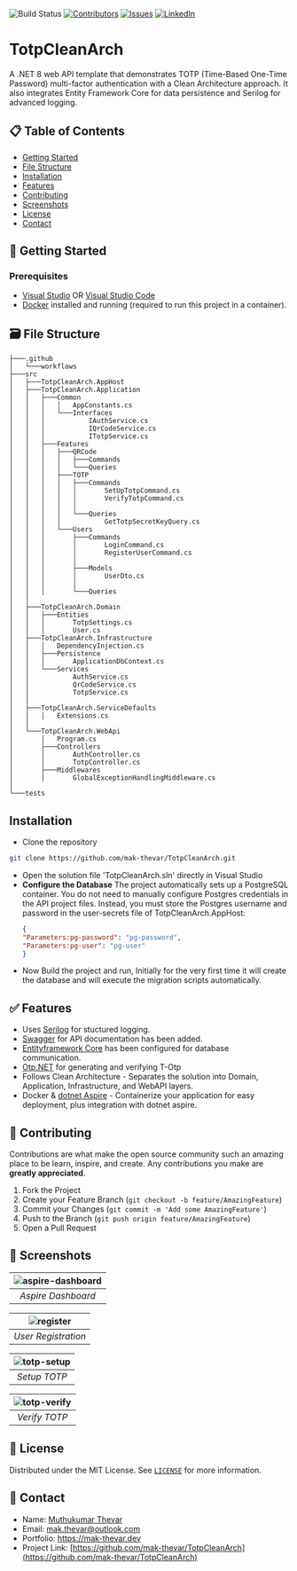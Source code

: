 ![Build Status](https://github.com/mak-thevar/TotpCleanArch/actions/workflows/dotnet.yml/badge.svg)
[![Contributors][contributors-shield]][contributors-url]
[![Issues][issues-shield]][issues-url]
[![LinkedIn][linkedin-shield]][linkedin-url]

# TotpCleanArch
A .NET 8 web API template that demonstrates TOTP (Time-Based One-Time Password) multi-factor authentication with a Clean Architecture approach. It also integrates Entity Framework Core for data persistence and Serilog for advanced logging.

## 📋 Table of Contents 
* [Getting Started](#-getting-started)
* [File Structure](#%EF%B8%8F-file-structure)
* [Installation](#installation)
* [Features](#-features)
* [Contributing](#-contributing)
* [Screenshots](#-screenshots)
* [License](#-license)
* [Contact](#-contact)


## 🏁 Getting Started
### Prerequisites
- [Visual Studio](https://visualstudio.microsoft.com/) OR [Visual Studio Code](https://code.visualstudio.com/)
- [Docker](https://www.docker.com/products/docker-desktop/) installed and running (required to run this project in a container).


## 🗃️ File Structure

```
├───.github
│   └───workflows
├───src
│   ├───TotpCleanArch.AppHost
│   ├───TotpCleanArch.Application
│   │   ├───Common
│   │   │   │   AppConstants.cs
│   │   │   └───Interfaces
│   │   │           IAuthService.cs
│   │   │           IQrCodeService.cs
│   │   │           ITotpService.cs
│   │   ├───Features
│   │   │   ├───QRCode
│   │   │   │   ├───Commands
│   │   │   │   └───Queries
│   │   │   ├───TOTP
│   │   │   │   ├───Commands
│   │   │   │   │       SetUpTotpCommand.cs
│   │   │   │   │       VerifyTotpCommand.cs
│   │   │   │   │
│   │   │   │   └───Queries
│   │   │   │           GetTotpSecretKeyQuery.cs
│   │   │   └───Users
│   │   │       ├───Commands
│   │   │       │       LoginCommand.cs
│   │   │       │       RegisterUserCommand.cs
│   │   │       │
│   │   │       ├───Models
│   │   │       │       UserDto.cs
│   │   │       │
│   │   │       └───Queries
│   │
│   ├───TotpCleanArch.Domain
│   │   ├───Entities
│   │   │       TotpSettings.cs
│   │   │       User.cs
│   ├───TotpCleanArch.Infrastructure
│   │   │   DependencyInjection.cs
│   │   ├───Persistence
│   │   │       ApplicationDbContext.cs
│   │   └───Services
│   │           AuthService.cs
│   │           QrCodeService.cs
│   │           TotpService.cs
│   │
│   ├───TotpCleanArch.ServiceDefaults
│   │   │   Extensions.cs
│   │
│   └───TotpCleanArch.WebApi
│       │   Program.cs
│       ├───Controllers
│       │       AuthController.cs
│       │       TotpController.cs
│       ├───Middlewares
│       │       GlobalExceptionHandlingMiddleware.cs
│
└───tests
```


## Installation

- Clone the repository
```sh
git clone https://github.com/mak-thevar/TotpCleanArch.git
```
- Open the solution file 'TotpCleanArch.sln' directly in Visual Studio
- **Configure the Database**
  The project automatically sets up a PostgreSQL container. You do not need to manually configure Postgres credentials in the API project files. Instead, you must store the Postgres username and password in the user-secrets file of TotpCleanArch.AppHost:
  ```json
  {
  "Parameters:pg-password": "pg-password",
  "Parameters:pg-user": "pg-user"
  }
  ```
- Now Build the project and run, Initially for the very first time it will create the database and will execute the migration scripts automatically.



## ✅ Features
- Uses [Serilog](https://serilog.net/) for stuctured logging.
- [Swagger](https://swagger.io/) for API documentation has been added.
- [Entityframework Core](https://docs.microsoft.com/en-us/ef/core/) has been configured for database communication.
- [Otp.NET](https://github.com/kspearrin/Otp.NET) for generating and verifying T-Otp
- Follows Clean Architecture - Separates the solution into Domain, Application, Infrastructure, and WebAPI layers.
- Docker & [dotnet Aspire](https://learn.microsoft.com/en-us/dotnet/aspire/get-started/aspire-overview) - Containerize your application for easy deployment, plus integration with dotnet aspire.

## 🔘 Contributing

Contributions are what make the open source community such an amazing place to be learn, inspire, and create. Any contributions you make are **greatly appreciated**.

1. Fork the Project
2. Create your Feature Branch (`git checkout -b feature/AmazingFeature`)
3. Commit your Changes (`git commit -m 'Add some AmazingFeature'`)
4. Push to the Branch (`git push origin feature/AmazingFeature`)
5. Open a Pull Request


## 📸 Screenshots
![aspire-dashboard](https://github.com/user-attachments/assets/aed3e010-79bd-43e0-9429-6a6692b9ec1a) | 
|:--:|
| *Aspire Dashboard* |

![register](https://github.com/user-attachments/assets/b1847b96-0a1d-43b7-b4c7-aad2bd5a3adc) | 
|:--:|
| *User Registration* |

![totp-setup](https://github.com/user-attachments/assets/5be4fda3-0ca8-41e2-a62d-af13a618ee5f) | 
|:--:|
| *Setup TOTP* |

![totp-verify](https://github.com/user-attachments/assets/2d460bc0-8cdc-48e3-a08a-1086660edba7) | 
|:--:|
| *Verify TOTP* |



<!-- LICENSE -->
## 🎫 License

Distributed under the MIT License. See [`LICENSE`](https://github.com/mak-thevar/TotpCleanArch/blob/master/LICENSE) for more information.

<!-- CONTACT -->
## 📱 Contact

- Name: [Muthukumar Thevar](https://www.linkedin.com/in/mak11/)
- Email: mak.thevar@outlook.com
- Portfolio: https://mak-thevar.dev
- Project Link: [https://github.com/mak-thevar/TotpCleanArch](https://github.com/mak-thevar/TotpCleanArch)


[contributors-shield]: https://img.shields.io/github/contributors/mak-thevar/TotpCleanArch.svg?style=flat-square
[contributors-url]: https://github.com/mak-thevar/TotpCleanArch/graphs/contributors

[issues-shield]: https://img.shields.io/github/issues/mak-thevar/TotpCleanArch.svg?style=flat-square
[issues-url]: https://github.com/mak-thevar/TotpCleanArch/issues
[linkedin-shield]: https://img.shields.io/badge/-LinkedIn-black.svg?style=flat-square&logo=linkedin&colorB=555
[linkedin-url]: https://www.linkedin.com/in/mak11/
